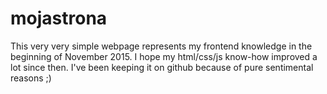 # mojastrona
This very very simple webpage represents my frontend knowledge in the beginning of November 2015. I hope my html/css/js know-how improved a lot since then.
I've been keeping it on github because of pure sentimental reasons ;)
